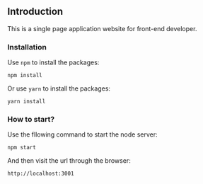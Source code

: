 ## Introduction
This is a single page application website for front-end developer.

### Installation
Use `npm` to install the packages:
```
npm install
```
Or use `yarn` to install the packages:
```
yarn install
```

### How to start?
Use the fllowing command to start the node server:
```
npm start
```
And then visit the url through the browser: 
```
http://localhost:3001
```
